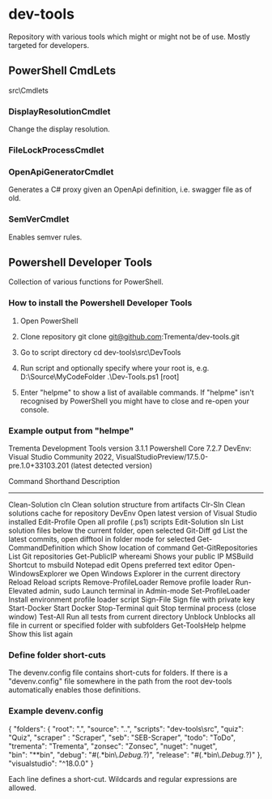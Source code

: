 # dev-tools
Repository with various tools which might or might not be of use.
Mostly targeted for developers.

## PowerShell CmdLets
src\Cmdlets

### DisplayResolutionCmdlet
Change the display resolution.

### FileLockProcessCmdlet

### OpenApiGeneratorCmdlet
Generates a C# proxy given an OpenApi definition, i.e. swagger file as of old.

### SemVerCmdlet
Enables semver rules.


## Powershell Developer Tools
Collection of various functions for PowerShell.

### How to install the Powershell Developer Tools
1) Open PowerShell

2) Clone repository
git clone git@github.com:Trementa/dev-tools.git

3) Go to script directory
cd dev-tools\src\DevTools

4) Run script and optionally specify where your root is, e.g. D:\Source\MyCodeFolder
 .\Dev-Tools.ps1 [root]

5) Enter "helpme" to show a list of available commands.
If "helpme" isn't recognised by PowerShell you might have to close and re-open your console.


### Example output from "helmpe"
Trementa Development Tools version 3.1.1
Powershell Core 7.2.7
DevEnv: Visual Studio Community 2022, VisualStudioPreview/17.5.0-pre.1.0+33103.201 (latest detected version)

Command               Shorthand   Description
-------               ---------   -----------
Clean-Solution        cln         Clean solution structure from artifacts
Clr-Sln                           Clean solutions cache for repository
DevEnv                            Open latest version of Visual Studio installed
Edit-Profile                      Open all profile (.ps1) scripts
Edit-Solution         sln         List solution files below the current folder, open selected
Git-Diff              gd          List the latest commits, open difftool in folder mode for selected
Get-CommandDefinition which       Show location of command
Get-GitRepositories               List Git repositories
Get-PublicIP          whereami    Shows your public IP
MSBuild                           Shortcut to msbuild
Notepad               edit        Opens preferred text editor
Open-WindowsExplorer  we          Open Windows Explorer in the current directory
Reload                            Reload scripts
Remove-ProfileLoader              Remove profile loader
Run-Elevated          admin, sudo Launch terminal in Admin-mode
Set-ProfileLoader                 Install environment profile loader script
Sign-File                         Sign file with private key
Start-Docker                      Start Docker
Stop-Terminal         quit        Stop terminal process (close window)
Test-All                          Run all tests from current directory
Unblock                           Unblocks all file in current or specified folder with subfolders
Get-ToolsHelp         helpme      Show this list again

### Define folder short-cuts
The devenv.config file contains short-cuts for folders.
If there is a "devenv.config" file somewhere in the path from the root dev-tools automatically enables those definitions.

### Example devenv.config
{
	"folders":
	{
		"root": ".",
		"source": "..",
		"scripts": "dev-tools\\src",
		"quiz": "Quiz",
		"scraper" : "Scraper",
		"seb": "SEB-Scraper",
		"todo": "ToDo",
		"trementa": "Trementa",
		"zonsec": "Zonsec",
		"nuget": "nuget",		
		"bin": "**bin",
		"debug": "#(.*bin\\.*Debug.*?)",
		"release": "#(.*bin\\.*Debug.*?)"
	},	
	"visualstudio": "^18.0.0"
}

Each line defines a short-cut. Wildcards and regular expressions are allowed.
